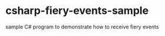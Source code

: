 csharp-fiery-events-sample
===============

sample C# program to demonstrate how to receive fiery events